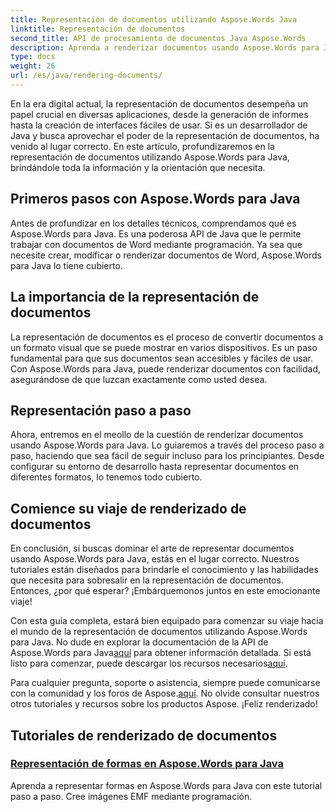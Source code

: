 ```yaml
---
title: Representación de documentos utilizando Aspose.Words Java
linktitle: Representación de documentos
second_title: API de procesamiento de documentos Java Aspose.Words
description: Aprenda a renderizar documentos usando Aspose.Words para Java en este completo tutorial. Obtenga orientación paso a paso, sugerencias y ejemplos para una representación eficiente de documentos.
type: docs
weight: 26
url: /es/java/rendering-documents/
---
```


En la era digital actual, la representación de documentos desempeña un papel crucial en diversas aplicaciones, desde la generación de informes hasta la creación de interfaces fáciles de usar. Si es un desarrollador de Java y busca aprovechar el poder de la representación de documentos, ha venido al lugar correcto. En este artículo, profundizaremos en la representación de documentos utilizando Aspose.Words para Java, brindándole toda la información y la orientación que necesita.

## Primeros pasos con Aspose.Words para Java

Antes de profundizar en los detalles técnicos, comprendamos qué es Aspose.Words para Java. Es una poderosa API de Java que le permite trabajar con documentos de Word mediante programación. Ya sea que necesite crear, modificar o renderizar documentos de Word, Aspose.Words para Java lo tiene cubierto.

## La importancia de la representación de documentos

La representación de documentos es el proceso de convertir documentos a un formato visual que se puede mostrar en varios dispositivos. Es un paso fundamental para que sus documentos sean accesibles y fáciles de usar. Con Aspose.Words para Java, puede renderizar documentos con facilidad, asegurándose de que luzcan exactamente como usted desea.

## Representación paso a paso

Ahora, entremos en el meollo de la cuestión de renderizar documentos usando Aspose.Words para Java. Lo guiaremos a través del proceso paso a paso, haciendo que sea fácil de seguir incluso para los principiantes. Desde configurar su entorno de desarrollo hasta representar documentos en diferentes formatos, lo tenemos todo cubierto.

## Comience su viaje de renderizado de documentos

En conclusión, si buscas dominar el arte de representar documentos usando Aspose.Words para Java, estás en el lugar correcto. Nuestros tutoriales están diseñados para brindarle el conocimiento y las habilidades que necesita para sobresalir en la representación de documentos. Entonces, ¿por qué esperar? ¡Embárquemonos juntos en este emocionante viaje!

 Con esta guía completa, estará bien equipado para comenzar su viaje hacia el mundo de la representación de documentos utilizando Aspose.Words para Java. No dude en explorar la documentación de la API de Aspose.Words para Java[aquí](https://reference.aspose.com/words/java/) para obtener información detallada. Si está listo para comenzar, puede descargar los recursos necesarios[aquí](https://releases.aspose.com/words/java/).

 Para cualquier pregunta, soporte o asistencia, siempre puede comunicarse con la comunidad y los foros de Aspose.[aquí](https://forum.aspose.com/). No olvide consultar nuestros otros tutoriales y recursos sobre los productos Aspose. ¡Feliz renderizado!

## Tutoriales de renderizado de documentos
### [Representación de formas en Aspose.Words para Java](./rendering-shapes/)
Aprenda a representar formas en Aspose.Words para Java con este tutorial paso a paso. Cree imágenes EMF mediante programación.